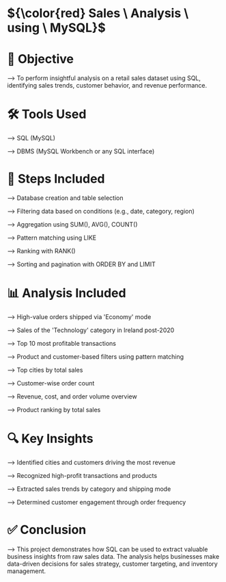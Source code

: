 # ${\color{red} Sales \ Analysis \  using \  MySQL}$


# 📌 Objective

  --> To perform insightful analysis on a retail sales dataset using SQL, identifying sales trends, customer behavior, and revenue performance.

# 🛠️ Tools Used

  --> SQL (MySQL)

  --> DBMS (MySQL Workbench or any SQL interface) 

#  🔄 Steps Included

  --> Database creation and table selection

  --> Filtering data based on conditions (e.g., date, category, region)

  --> Aggregation using SUM(), AVG(), COUNT()

  --> Pattern matching using LIKE

  --> Ranking with RANK()

  --> Sorting and pagination with ORDER BY and LIMIT

# 📊 Analysis Included

  --> High-value orders shipped via 'Economy' mode

  --> Sales of the 'Technology' category in Ireland post-2020

  --> Top 10 most profitable transactions

  --> Product and customer-based filters using pattern matching

  --> Top cities by total sales

  -->  Customer-wise order count

  --> Revenue, cost, and order volume overview

  --> Product ranking by total sales

# 🔍 Key Insights

 --> Identified cities and customers driving the most revenue

 --> Recognized high-profit transactions and products

 --> Extracted sales trends by category and shipping mode

 --> Determined customer engagement through order frequency

#  ✅ Conclusion

 --> This project demonstrates how SQL can be used to extract valuable business insights from raw sales data. The analysis helps businesses make data-driven decisions for sales strategy, customer targeting, and 
     inventory management.

